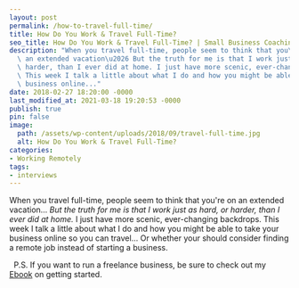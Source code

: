 ```yaml
---
layout: post
permalink: /how-to-travel-full-time/
title: How Do You Work & Travel Full-Time?
seo_title: How Do You Work & Travel Full-Time? | Small Business Coaching
description: "When you travel full-time, people seem to think that you\u2019re on\
  \ an extended vacation\u2026 But the truth for me is that I work just as hard, or\
  \ harder, than I ever did at home. I just have more scenic, ever-changing backdrops.\
  \ This week I talk a little about what I do and how you might be able to take your\
  \ business online..."
date: 2018-02-27 18:20:00 -0000
last_modified_at: 2021-03-18 19:20:53 -0000
publish: true
pin: false
image:
  path: /assets/wp-content/uploads/2018/09/travel-full-time.jpg
  alt: How Do You Work & Travel Full-Time?
categories:
- Working Remotely
tags:
- interviews
---
```

When you travel full-time, people seem to think that you're on an extended vacation... _But the truth for me is that I work just as hard, or harder, than I ever did at home._ I just have more scenic, ever-changing backdrops. This week I talk a little about what I do and how you might be able to take your business online so you can travel... Or whether your should consider finding a remote job instead of starting a business.

  P.S. If you want to run a freelance business, be sure to check out my [Ebook](https://go.katebagoy.com/ebook) on getting started.  
